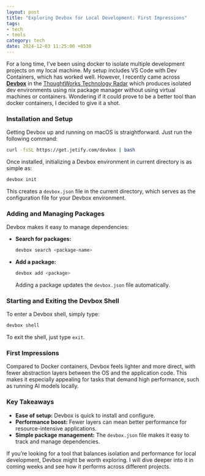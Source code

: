 ```yaml
---
layout: post
title: "Exploring Devbox for Local Development: First Impressions"
tags:
- tech
- tools
category: tech
date: 2024-12-03 11:25:00 +0530
---
```


For a long time, I’ve been using docker to isolate multiple development projects on my local machine. My setup includes VS Code with Dev Containers, which has worked well. However, I recently came across [**Devbox**](https://www.jetify.com/devbox) in the [ThoughtWorks Technology Radar](https://www.thoughtworks.com/radar) which produces isolated dev environments using nix package manager without using virtual machines or containers. Wondering if it could prove to be a better tool than docker containers, I decided to give it a shot.

### Installation and Setup  

Getting Devbox up and running on macOS is straightforward. Just run the following command:  

```bash  
curl -fsSL https://get.jetify.com/devbox | bash  
```  

Once installed, initializing a Devbox environment in current directory is as simple as:  

```bash  
devbox init  
```  

This creates a `devbox.json` file in the current directory, which serves as the configuration file for your Devbox environment.  

### Adding and Managing Packages  

Devbox makes it easy to manage dependencies:  

- **Search for packages:**  
  ```bash  
  devbox search <package-name>  
  ```  

- **Add a package:**  
  ```bash  
  devbox add <package>  
  ```  
  Adding a package updates the `devbox.json` file automatically.  

### Starting and Exiting the Devbox Shell  

To enter a Devbox shell, simply type:  

```bash  
devbox shell  
```  

To exit the shell, just type `exit`.  

### First Impressions  

Compared to Docker containers, Devbox feels lighter and more direct, with fewer abstraction layers between the OS and the application code. This makes it especially appealing for tasks that demand high performance, such as running AI models locally.  

### Key Takeaways  

- **Ease of setup:** Devbox is quick to install and configure.  
- **Performance boost:** Fewer layers can mean better performance for resource-intensive applications.  
- **Simple package management:** The `devbox.json` file makes it easy to track and manage dependencies.  

If you’re looking for a tool that balances isolation and performance for local development, Devbox might be worth exploring. I will dive deeper into it in coming weeks and see how it performs across different projects.

